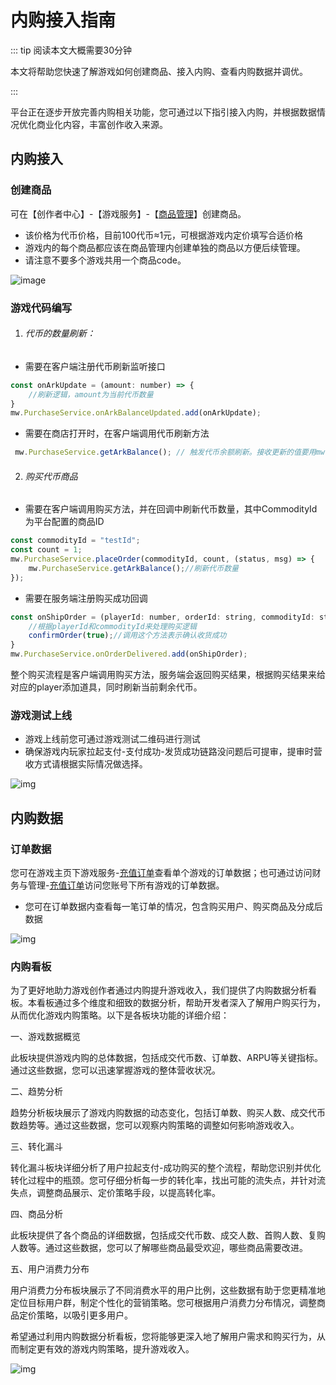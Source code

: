 # 内购接入指南

::: tip 阅读本文大概需要30分钟

本文将帮助您快速了解游戏如何创建商品、接入内购、查看内购数据并调优。

::: 


平台正在逐步开放完善内购相关功能，您可通过以下指引接入内购，并根据数据情况优化商业化内容，丰富创作收入来源。

## 内购接入

### 创建商品

可在【创作者中心】-【游戏服务】-【[商品管理](https://portal.ark.online/#/admin/good-management)】创建商品。

- 该价格为代币价格，目前100代币≈1元，可根据游戏内定价填写合适价格
- 游戏内的每个商品都应该在商品管理内创建单独的商品以方便后续管理。
- 请注意不要多个游戏共用一个商品code。

![image](https://arkimg.ark.online/image.png)

### 游戏代码编写

1. ###### 代币的数量刷新：

- 需要在客户端注册代币刷新监听接口

```JavaScript
const onArkUpdate = (amount: number) => {
    //刷新逻辑，amount为当前代币数量
}
mw.PurchaseService.onArkBalanceUpdated.add(onArkUpdate);
```

- 需要在商店打开时，在客户端调用代币刷新方法

```JavaScript
 mw.PurchaseService.getArkBalance(); // 触发代币余额刷新。接收更新的值要用mw.PurchaseService.onArkBalanceUpdated
```

2. ###### 购买代币商品

- 需要在客户端调用购买方法，并在回调中刷新代币数量，其中CommodityId为平台配置的商品ID

```JavaScript
const commodityId = "testId";
const count = 1;
mw.PurchaseService.placeOrder(commodityId, count, (status, msg) => {
    mw.PurchaseService.getArkBalance();//刷新代币数量
});
```

- 需要在服务端注册购买成功回调

```JavaScript
const onShipOrder = (playerId: number, orderId: string, commodityId: string, amount: number, confirmOrder: (bReceived: boolean) => void) => {
    //根据playerId和commodityId来处理购买逻辑
    confirmOrder(true);//调用这个方法表示确认收货成功
}
mw.PurchaseService.onOrderDelivered.add(onShipOrder);
```

整个购买流程是客户端调用购买方法，服务端会返回购买结果，根据购买结果来给对应的player添加道具，同时刷新当前剩余代币。

### 游戏测试上线

- 游戏上线前您可通过游戏测试二维码进行测试
- 确保游戏内玩家拉起支付-支付成功-发货成功链路没问题后可提审，提审时营收方式请根据实际情况做选择。

![img](https://arkimg.ark.online/(null)-20240617192249400.png)

## 内购数据

### 订单数据

您可在游戏主页下游戏服务-[充值订单](https://portal.ark.online/#/admin/game-order-list)查看单个游戏的订单数据；也可通过访问财务与管理-[充值订单](https://portal.ark.online/#/admin/order-list)访问您账号下所有游戏的订单数据。

- 您可在订单数据内查看每一笔订单的情况，包含购买用户、购买商品及分成后数据

![img](https://arkimg.ark.online/(null)-20240617192249434.png)

### 内购看板

为了更好地助力游戏创作者通过内购提升游戏收入，我们提供了内购数据分析看板。本看板通过多个维度和细致的数据分析，帮助开发者深入了解用户购买行为，从而优化游戏内购策略。以下是各板块功能的详细介绍：

一、游戏数据概览

此板块提供游戏内购的总体数据，包括成交代币数、订单数、ARPU等关键指标。通过这些数据，您可以迅速掌握游戏的整体营收状况。

二、趋势分析

趋势分析板块展示了游戏内购数据的动态变化，包括订单数、购买人数、成交代币数趋势等。通过这些数据，您可以观察内购策略的调整如何影响游戏收入。

三、转化漏斗

转化漏斗板块详细分析了用户拉起支付-成功购买的整个流程，帮助您识别并优化转化过程中的瓶颈。您可仔细分析每一步的转化率，找出可能的流失点，并针对流失点，调整商品展示、定价策略手段，以提高转化率。

四、商品分析

此板块提供了各个商品的详细数据，包括成交代币数、成交人数、首购人数、复购人数等。通过这些数据，您可以了解哪些商品最受欢迎，哪些商品需要改进。

五、用户消费力分布

用户消费力分布板块展示了不同消费水平的用户比例，这些数据有助于您更精准地定位目标用户群，制定个性化的营销策略。您可根据用户消费力分布情况，调整商品定价策略，以吸引更多用户。

希望通过利用内购数据分析看板，您将能够更深入地了解用户需求和购买行为，从而制定更有效的游戏内购策略，提升游戏收入。

![img](https://arkimg.ark.online/(null)-20240617192249736.png)
